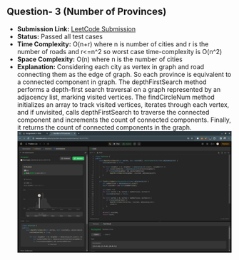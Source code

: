 ## Question- 3 (Number of Provinces)

- **Submission Link:** [LeetCode Submission](https://leetcode.com/problems/number-of-provinces/submissions/1161571791)
- **Status:** Passed all test cases
- **Time Complexity:** O(n+r) where n is number of cities and r is the number of roads and r<=n^2 so worst case time-complexity is O(n^2)
- **Space Complexity:** O(n) where n is the number of cities
- **Explanation:** Considering each city as vertex in graph and road connecting them as the edge of graph. So each province is equivalent to a connected component in graph. The depthFirstSearch method performs a depth-first search traversal on a graph represented by an adjacency list, marking visited vertices. The findCircleNum method initializes an array to track visited vertices, iterates through each vertex, and if unvisited, calls depthFirstSearch to traverse the connected component and increments the count of connected components. Finally, it returns the count of connected components in the graph.
  ![Submission Photo](image.png)
